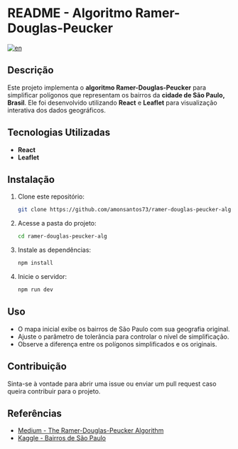 # README - Algoritmo Ramer-Douglas-Peucker

[![en](https://img.shields.io/badge/lang-en-red.svg)](https://github.com/amonsantos73/ramer-douglas-peucker-alg/blob/main/README.md)

## Descrição

Este projeto implementa o **algoritmo Ramer-Douglas-Peucker** para simplificar polígonos que representam os bairros da **cidade de São Paulo, Brasil**. Ele foi desenvolvido utilizando **React** e **Leaflet** para visualização interativa dos
dados geográficos.

## Tecnologias Utilizadas

- **React**
- **Leaflet**

## Instalação

1. Clone este repositório:
   ```bash
   git clone https://github.com/amonsantos73/ramer-douglas-peucker-alg.git
   ```
2. Acesse a pasta do projeto:
   ```bash
   cd ramer-douglas-peucker-alg
   ```
3. Instale as dependências:
   ```bash
   npm install
   ```
4. Inicie o servidor:
   ```bash
   npm run dev
   ```

## Uso

- O mapa inicial exibe os bairros de São Paulo com sua geografia original.
- Ajuste o parâmetro de tolerância para controlar o nível de simplificação.
- Observe a diferença entre os polígonos simplificados e os originais.

## Contribuição

Sinta-se à vontade para abrir uma issue ou enviar um pull request caso queira contribuir para o projeto.

## Referências

- [Medium - The Ramer-Douglas-Peucker Algorithm](https://medium.com/@indemfeld/the-ramer-douglas-peucker-algorithm-d542807093e7)
- [Kaggle - Bairros de São Paulo](https://www.kaggle.com/datasets/markfinn1/bairros-de-so-paulo?resource=download)
